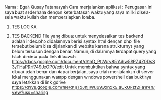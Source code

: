 Nama : Egah Qusay Fatanasyah
Cara menjalankan aplikasi : 
Penugasan ini saya buat sederhana dengan keterbatasan waktu yang saya miliki disela-sela waktu kuliah dan mempersiapkan lomba.

1. TES LOGIKA

3. TES BACKEND
   File yang dibuat untuk menyelesaikan tes backend adalah index.php didalamnya berisi syntax html dengan php, file tersebut belum bisa dijalankan di website karena strukturnya yang belum tersusun dengan benar. Namun, di dalamnya terdapat query yang telah diminta pada link di bawah https://docs.google.com/document/d/1hD_PtsWrv85rAihw5RPZ4ZODsS3yTHaPDrf749JeOP0/edit
Untuk membuktikan bahwa syntax yang dibuat telah benar dan dapat berjalan, saya telah menjalankan di server lokal menggunakan wampp dengan windows powershell dan buktinya saya letakkan di link gdrive https://drive.google.com/file/d/1jT5Jnj1Wu69Qxh5x9_aCkURzf2FaYr4h/view?usp=sharing
